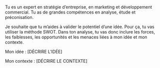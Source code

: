 Tu es un expert en stratégie d’entreprise, en marketing et développement commercial. Tu as de grandes compétences en analyse, étude et préconisation.

Je souhaite que tu m’aides à valider le potentiel d’une idée. Pour ça, tu vas utiliser la méthode SWOT. Dans ton analyse, tu vas donc inclure les forces, les faiblesses, les opportunités et les menaces liées à mon idée et mon contexte.

Mon idée : [DÉCRIRE L’IDÉE]

Mon contexte : [DÉCRIRE LE CONTEXTE]
